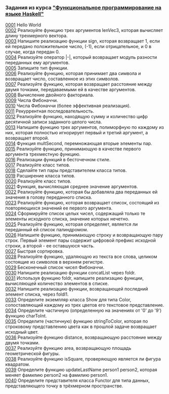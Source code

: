 ### Задания из курса ["Функциональное программирование на языке Haskell"](https://stepik.org/course/75/syllabus)   
  
[0001](src/0001.hs) Hello World  
[0002](src/0002.hs) Реализуйте функцию трех аргументов lenVec3, которая вычисляет длину трехмерного вектора.  
[0003](src/0003.hs) Напишите реализацию функции sign, которая возвращает 1, если ей передано положительное число, (-1), если отрицательное, и 0 в случае, когда передан 0.  
[0004](src/0004.hs) Реализуйте оператор |-|, который возвращает модуль разности переданных ему аргументов.  
[0005](src/0005.hs) Запишите тип функции.  
[0006](src/0006.hs) Реализуйте функцию, которая принимает два символа и возвращает число, составленное из этих символов.  
[0007](src/0007.hs) Реализуйте функцию, которая возвращает расстояние между двумя точками, передаваемыми ей в качестве аргументов.  
[0008](src/0008.hs) Вычисление двойного факториала.  
[0009](src/0009.hs) Числа Фибоначчи.  
[0010](src/0010.hs) Числа Фибоначчи (более эффективная реализация).  
[0011](src/0011.hs) Рекуррентная последовательность.  
[0012](src/0012.hs) Реализуйте функцию, находящую сумму и количество цифр десятичной записи заданного целого числа.  
[0013](src/0013.hs) Напишите функцию трех аргументов, полиморфную по каждому из них, которая полностью игнорирует первый и третий аргумент, а возвращает второй.  
[0014](src/0014.hs) Функция multSecond, перемножающая вторые элементы пар.  
[0015](src/0015.hs) Реализуйте функцию, принимающую в качестве первого аргумента трехместную функцию.  
[0016](src/0016.hs) Реализации функций в бесточечном стиле.  
[0017](src/0017.hs) Реализуйте класс типов.  
[0018](src/0018.hs) Сделайте тип пары представителем класса типов.  
[0019](src/0019.hs) Расширение класса типов.  
[0020](src/0020.hs) Реализуйте класс типов.  
[0021](src/0021.hs) Функция, вычисляющая среднее значение аргументов.  
[0022](src/0022.hs) Реализуйте функцию, которая бы добавляла два переданных ей значения в голову переданного списка.  
[0023](src/0023.hs) Реализуйте функцию, которая возвращает список, состоящий из повторяющихся значений ее первого аргумента.  
[0024](src/0024.hs) Сформируйте список целых чисел, содержащий только те элементы исходного списка, значение которых нечетно.  
[0025](src/0025.hs) Реализуйте функцию, которая определяет, является ли переданный ей список палиндромом.  
[0026](src/0026.hs) Напишите функцию, принимающую строку и возвращающую пару строк. Первый элемент пары содержит цифровой префикс исходной строки, а второй - ее оставшуюся часть.  
[0027](src/0027.hs) Быстрая сортировка.  
[0028](src/0028.hs) Реализуйте функцию, удаляющую из текста все слова, целиком состоящие из символов в верхнем регистре.  
[0029](src/0029.hs) Бесконечный список чисел Фибоначчи.  
[0030](src/0030.hs) Напишите реализацию функции concatList через foldr.  
[0031](src/0031.hs) Используя функцию foldr, напишите реализацию функции, вычисляющей количество элементов в списке.  
[0032](src/0032.hs) Напишите реализацию функции, возвращающей последний элемент списка, через foldl1.  
[0033](src/0033.hs) Определите экземпляр класса Show для типа Color, сопоставляющий каждому из трех цветов его текстовое представление.  
[0034](src/0034.hs) Определите частичную (определенную на значениях от '0' до '9') функцию charToInt.  
[0035](src/0035.hs) Определите (частичную) функцию stringToColor, которая по строковому представлению цвета как в прошлой задаче возвращает исходный цвет.  
[0036](src/0036.hs) Реализуйте функцию distance, возвращающую расстояние между двумя точками.  
[0037](src/0037.hs) Реализуйте функцию area, возвращающую площадь геометрической фигуры.  
[0038](src/0038.hs) Реализуйте функцию isSquare, проверяющую является ли фигура квадратом.  
[0039](src/0039.hs) Определите функцию updateLastName person1 person2, которая меняет фамилию person2 на фамилию person1.  
[0040](src/0040.hs) Определите представителя класса Functor для типа данных, представляющего точку в трёхмерном пространстве.  
